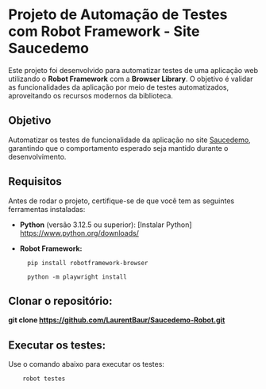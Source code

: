 # Projeto de Automação de Testes com Robot Framework - Site Saucedemo

Este projeto foi desenvolvido para automatizar testes de uma aplicação web utilizando o **Robot Framework** com a **Browser Library**. O objetivo é validar as funcionalidades da aplicação por meio de testes automatizados, aproveitando os recursos modernos da biblioteca.

## Objetivo

Automatizar os testes de funcionalidade da aplicação no site [Saucedemo](https://www.saucedemo.com), garantindo que o comportamento esperado seja mantido durante o desenvolvimento.

## Requisitos

Antes de rodar o projeto, certifique-se de que você tem as seguintes ferramentas instaladas:

- **Python** (versão 3.12.5 ou superior): [Instalar Python] https://www.python.org/downloads/

- **Robot Framework:**  

        pip install robotframework-browser

        python -m playwright install

## Clonar o repositório:

**git clone https://github.com/LaurentBaur/Saucedemo-Robot.git**

## Executar os testes:
Use o comando abaixo para executar os testes:
 
        robot testes